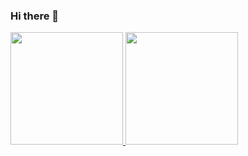 ### Hi there 👋

<div>
  <a href="https://github.com/alchmistt">
    <img height="180em" src="https://github-readme-stats.vercel.app/api?username=alchmistt&show_icons=true&theme=dracula&include_all_commits=true&count_private=true"/>
    <img height="180em" src="https:///github-readme-stats.vercel.app/api/top-langs/?username=alchmistt"/>
    </div>
